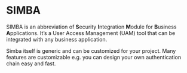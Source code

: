 # SIMBA
SIMBA is an abbreviation of **S**ecurity **I**ntegration **M**odule for **B**usiness 
**A**pplications. It’s a User Access Management (UAM) tool that can be integrated 
with any business application. 

Simba itself is generic and can be customized for 
your project. Many features are customizable e.g. you can design your own 
authentication chain easy and fast. 


